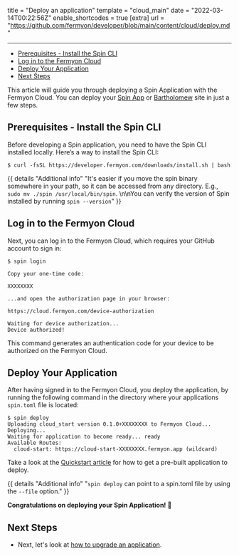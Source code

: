 title = "Deploy an application"
template = "cloud_main"
date = "2022-03-14T00:22:56Z"
enable_shortcodes = true
[extra]
url = "https://github.com/fermyon/developer/blob/main/content/cloud/deploy.md"

---
- [Prerequisites - Install the Spin CLI](#prerequisites---install-the-spin-cli)
- [Log in to the Fermyon Cloud](#log-in-to-the-fermyon-cloud)
- [Deploy Your Application](#deploy-your-application)
- [Next Steps](#next-steps)

This article will guide you through deploying a Spin Application with the Fermyon Cloud. You can deploy your [Spin App](https://spinframework.dev) or [Bartholomew](https://github.com/fermyon/bartholomew) site in just a few steps.

## Prerequisites - Install the Spin CLI

Before developing a Spin application, you need to have the Spin CLI installed locally. Here’s a way to install the Spin CLI:

<!-- @selectiveCpy -->

```console
$ curl -fsSL https://developer.fermyon.com/downloads/install.sh | bash
```

{{ details "Additional info" "It's easier if you move the spin binary somewhere in your path, so it can be accessed from any directory. E.g., `sudo mv ./spin /usr/local/bin/spin`. \n\nYou can verify the version of Spin installed by running `spin --version`" }}

## Log in to the Fermyon Cloud

Next, you can log in to the Fermyon Cloud, which requires your GitHub account to sign in:

<!-- @selectiveCpy -->

```console
$ spin login

Copy your one-time code:

XXXXXXXX

...and open the authorization page in your browser:

https://cloud.fermyon.com/device-authorization

Waiting for device authorization...
Device authorized!
```

This command generates an authentication code for your device to be authorized on the Fermyon Cloud. 

## Deploy Your Application

After having signed in to the Fermyon Cloud, you deploy the application, by running the following command in the directory where your applications `spin.toml` file is located:

<!-- @selectiveCpy -->

```console
$ spin deploy
Uploading cloud_start version 0.1.0+XXXXXXXX to Fermyon Cloud...
Deploying...
Waiting for application to become ready... ready
Available Routes:
  cloud-start: https://cloud-start-XXXXXXXX.fermyon.app (wildcard)
```

Take a look at the [Quickstart article](quickstart) for how to get a pre-built application to deploy.

{{ details "Additional info" "`spin deploy` can point to a spin.toml file by using the `--file` option." }}

**Congratulations on deploying your Spin Application! 🥳**

## Next Steps

- Next, let's look at [how to upgrade an application](upgrade).

